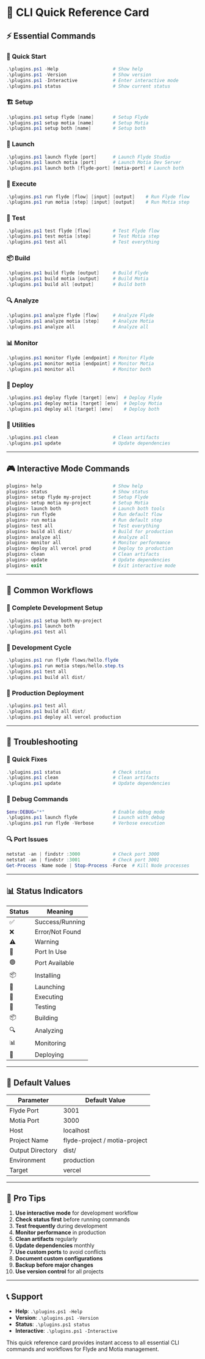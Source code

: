 # 🚀 CLI Quick Reference Card

## ⚡ Essential Commands

### 🎯 Quick Start
```powershell
.\plugins.ps1 -Help                    # Show help
.\plugins.ps1 -Version                 # Show version
.\plugins.ps1 -Interactive             # Enter interactive mode
.\plugins.ps1 status                   # Show current status
```

### 🏗️ Setup
```powershell
.\plugins.ps1 setup flyde [name]       # Setup Flyde
.\plugins.ps1 setup motia [name]       # Setup Motia
.\plugins.ps1 setup both [name]        # Setup both
```

### 🎨 Launch
```powershell
.\plugins.ps1 launch flyde [port]      # Launch Flyde Studio
.\plugins.ps1 launch motia [port]      # Launch Motia Dev Server
.\plugins.ps1 launch both [flyde-port] [motia-port] # Launch both
```

### 🔄 Execute
```powershell
.\plugins.ps1 run flyde [flow] [input] [output]    # Run Flyde flow
.\plugins.ps1 run motia [step] [input] [output]    # Run Motia step
```

### 🧪 Test
```powershell
.\plugins.ps1 test flyde [flow]        # Test Flyde flow
.\plugins.ps1 test motia [step]        # Test Motia step
.\plugins.ps1 test all                 # Test everything
```

### 📦 Build
```powershell
.\plugins.ps1 build flyde [output]     # Build Flyde
.\plugins.ps1 build motia [output]     # Build Motia
.\plugins.ps1 build all [output]       # Build both
```

### 🔍 Analyze
```powershell
.\plugins.ps1 analyze flyde [flow]     # Analyze Flyde
.\plugins.ps1 analyze motia [step]     # Analyze Motia
.\plugins.ps1 analyze all              # Analyze all
```

### 📊 Monitor
```powershell
.\plugins.ps1 monitor flyde [endpoint] # Monitor Flyde
.\plugins.ps1 monitor motia [endpoint] # Monitor Motia
.\plugins.ps1 monitor all              # Monitor both
```

### 🚀 Deploy
```powershell
.\plugins.ps1 deploy flyde [target] [env]  # Deploy Flyde
.\plugins.ps1 deploy motia [target] [env]  # Deploy Motia
.\plugins.ps1 deploy all [target] [env]    # Deploy both
```

### 🔧 Utilities
```powershell
.\plugins.ps1 clean                    # Clean artifacts
.\plugins.ps1 update                   # Update dependencies
```

---

## 🎮 Interactive Mode Commands

```powershell
plugins> help                          # Show help
plugins> status                        # Show status
plugins> setup flyde my-project        # Setup Flyde
plugins> setup motia my-project        # Setup Motia
plugins> launch both                   # Launch both tools
plugins> run flyde                     # Run default flow
plugins> run motia                     # Run default step
plugins> test all                      # Test everything
plugins> build all dist/               # Build for production
plugins> analyze all                   # Analyze all
plugins> monitor all                   # Monitor performance
plugins> deploy all vercel prod        # Deploy to production
plugins> clean                         # Clean artifacts
plugins> update                        # Update dependencies
plugins> exit                          # Exit interactive mode
```

---

## 🎯 Common Workflows

### 🚀 Complete Development Setup
```powershell
.\plugins.ps1 setup both my-project
.\plugins.ps1 launch both
.\plugins.ps1 test all
```

### 🔄 Development Cycle
```powershell
.\plugins.ps1 run flyde flows/hello.flyde
.\plugins.ps1 run motia steps/hello.step.ts
.\plugins.ps1 test all
.\plugins.ps1 build all dist/
```

### 🚀 Production Deployment
```powershell
.\plugins.ps1 test all
.\plugins.ps1 build all dist/
.\plugins.ps1 deploy all vercel production
```

---

## 🔧 Troubleshooting

### 🚨 Quick Fixes
```powershell
.\plugins.ps1 status                   # Check status
.\plugins.ps1 clean                    # Clean artifacts
.\plugins.ps1 update                   # Update dependencies
```

### 🐛 Debug Commands
```powershell
$env:DEBUG="*"                         # Enable debug mode
.\plugins.ps1 launch flyde             # Launch with debug
.\plugins.ps1 run flyde -Verbose       # Verbose execution
```

### 🔍 Port Issues
```powershell
netstat -an | findstr :3000            # Check port 3000
netstat -an | findstr :3001            # Check port 3001
Get-Process -Name node | Stop-Process -Force  # Kill Node processes
```

---

## 📊 Status Indicators

| Status | Meaning |
|--------|---------|
| ✅ | Success/Running |
| ❌ | Error/Not Found |
| ⚠️ | Warning |
| 🔴 | Port In Use |
| 🟢 | Port Available |
| 📦 | Installing |
| 🚀 | Launching |
| 🔄 | Executing |
| 🧪 | Testing |
| 📦 | Building |
| 🔍 | Analyzing |
| 📊 | Monitoring |
| 🚀 | Deploying |

---

## 🎯 Default Values

| Parameter | Default Value |
|-----------|---------------|
| Flyde Port | 3001 |
| Motia Port | 3000 |
| Host | localhost |
| Project Name | flyde-project / motia-project |
| Output Directory | dist/ |
| Environment | production |
| Target | vercel |

---

## 🚀 Pro Tips

1. **Use interactive mode** for development workflow
2. **Check status first** before running commands
3. **Test frequently** during development
4. **Monitor performance** in production
5. **Clean artifacts** regularly
6. **Update dependencies** monthly
7. **Use custom ports** to avoid conflicts
8. **Document custom configurations**
9. **Backup before major changes**
10. **Use version control** for all projects

---

## 📞 Support

- **Help**: `.\plugins.ps1 -Help`
- **Version**: `.\plugins.ps1 -Version`
- **Status**: `.\plugins.ps1 status`
- **Interactive**: `.\plugins.ps1 -Interactive`

This quick reference card provides instant access to all essential CLI commands and workflows for Flyde and Motia management.
